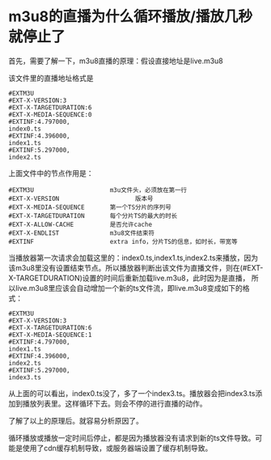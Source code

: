 # m3u8的直播为什么循环播放/播放几秒就停止了

首先，需要了解一下，m3u8直播的原理：假设直接地址是live.m3u8

该文件里的直播地址格式是

    #EXTM3U
    #EXT-X-VERSION:3
    #EXT-X-TARGETDURATION:6
    #EXT-X-MEDIA-SEQUENCE:0
    #EXTINF:4.797000,
    index0.ts
    #EXTINF:4.396000,
    index1.ts
    #EXTINF:5.297000,
    index2.ts

上面文件中的节点作用是：

    #EXTM3U                     m3u文件头，必须放在第一行
    #EXT-X-VERSION                     版本号
    #EXT-X-MEDIA-SEQUENCE       第一个TS分片的序列号
    #EXT-X-TARGETDURATION       每个分片TS的最大的时长
    #EXT-X-ALLOW-CACHE          是否允许cache
    #EXT-X-ENDLIST              m3u8文件结束符
    #EXTINF                     extra info，分片TS的信息，如时长，带宽等

当播放器第一次请求会加载这里的：index0.ts,index1.ts,index2.ts来播放，因为该m3u8里没有设置结束节点。所以播放器判断出该文件为直播文件，则在(#EXT-X-TARGETDURATION)设置的时间后重新加载live.m3u8，此时因为是直播， 所以live.m3u8里应该会自动增加一个新的ts文件流，即live.m3u8变成如下的格式：

    #EXTM3U
    #EXT-X-VERSION:3
    #EXT-X-TARGETDURATION:6
    #EXT-X-MEDIA-SEQUENCE:1
    #EXTINF:4.797000,
    index1.ts
    #EXTINF:4.396000,
    index2.ts
    #EXTINF:5.297000,
    index3.ts

从上面的可以看出，index0.ts没了，多了一个index3.ts。播放器会把index3.ts添加到播放列表里。这样循环下去。则会不停的进行直播的动作。

了解了以上的原理后。就容易分析原因了。

循环播放或播放一定时间后停止，都是因为播放器没有请求到新的ts文件导致。可能是使用了cdn缓存机制导致，或服务器端设置了缓存机制导致。
